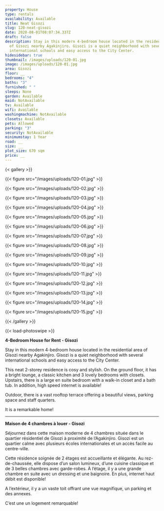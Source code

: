 ```yaml
---
property: House
type: rentals
availability: Available
title: Neat Gisozi
slug: 120-neat-gisozi
date: 2020-08-01T08:07:34.337Z
draft: false
description: Stay in this modern 4-bedroom house located in the residential area
  of Gisozi nearby Agakinjiro. Gisozi is a quiet neighborhood with several
  international schools and easy access to the City Center.
hidesidebar: true
thumbnail: /images/uploads/120-01.jpg
image: /images/uploads/120-01.jpg
area: Gisozi
floor: __
bedrooms: "4"
baths: "3"
furnished: " "
sleeps: None
garden: Available
maid: NotAvailable
tv: Available
wifi: Available
washingmachine: NotAvailable
closets: Available
pets: Allowed
parking: "3"
security: NotAvailable
minimumstay: 1 Year
road: __
size: __
plot_size: 670 sqm
price: __
---
```

{< gallery >}}

{{< figure src="/images/uploads/120-01.jpg" >}}

{{< figure src="/images/uploads/120-02.jpg" >}}

{{< figure src="/images/uploads/120-03.jpg" >}}

{{< figure src="/images/uploads/120-04.jpg" >}}

{{< figure src="/images/uploads/120-05.jpg" >}}

{{< figure src="/images/uploads/120-06.jpg" >}}

{{< figure src="/images/uploads/120-07.jpg" >}}

{{< figure src="/images/uploads/120-08.jpg" >}}

{{< figure src="/images/uploads/120-09.jpg" >}}

{{< figure src="/images/uploads/120-10.jpg" >}}

{{< figure src="/images/uploads/120-11.jpg" >}}

{{< figure src="/images/uploads/120-12.jpg" >}}

{{< figure src="/images/uploads/120-13.jpg" >}}

{{< figure src="/images/uploads/120-14.jpg" >}}

{{< figure src="/images/uploads/120-15.jpg" >}}

{{< /gallery >}}

{{< load-photoswipe >}}

**4-Bedroom House for Rent - Gisozi**

Stay in this modern 4-bedroom house located in the residential area of Gisozi nearby Agakinjiro. Gisozi is a quiet neighborhood with several international schools and easy access to the City Center.

This neat 2-storey residence is cosy and stylish. On the ground floor, it has a bright lounge, a classic kitchen and 3 lovely bedrooms with closets. Upstairs, there is a large en suite bedroom with a walk-in closet and a bath tub. In addition, high speed internet is available!

Outdoor, there is a vast rooftop terrace offering a beautiful views, parking space and staff quarters.

It is a remarkable home!

- - -

**Maison de 4 chambres à louer - Gisozi**

Séjournez dans cette maison moderne de 4 chambres située dans le quartier résidentiel de Gisozi à proximité de l’Agakinjiro. Gisozi est un quartier calme avec plusieurs écoles internationales et un accès facile au centre-ville.

Cette résidence soignée de 2 étages est accueillante et élégante. Au rez-de-chaussée, elle dispose d’un salon lumineux, d’une cuisine classique et de 3 belles chambres avec garde-robes. À l’étage, il y a une grande chambre en suite avec un dressing et une baignoire. En plus, internet haut débit est disponible!

A l’extérieur, il y a un vaste toit offrant une vue magnifique, un parking et des annexes.

C’est une un logement remarquable!